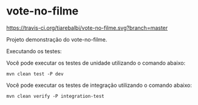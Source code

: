vote-no-filme
=======================

https://travis-ci.org/tiarebalbi/vote-no-filme.svg?branch=master

Projeto demonstração do vote-no-filme.

Executando os testes:

Você pode executar os testes de unidade utilizando o comando abaixo:

	mvn clean test -P dev

Você pode executar os testes de integração utilizando o comando abaixo:

	mvn clean verify -P integration-test



